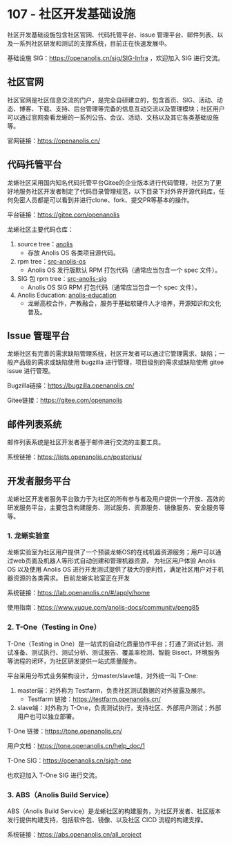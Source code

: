 # 107 - 社区开发基础设施

社区开发基础设施包含社区官网、代码托管平台、issue 管理平台、邮件列表、以及一系列社区研发和测试的支撑系统，目前正在快速发展中。

基础设施 SIG：https://openanolis.cn/sig/SIG-Infra ，欢迎加入 SIG 进行交流。

## 社区官网

社区官网是社区信息交流的门户，是完全自研建立的，包含首页、SIG、活动、动态、博客、下载、支持、后台管理等完备的信息互动交流以及管理模块；社区用户可以通过官网查看龙蜥的一系列公告、会议、活动、文档以及其它各类基础设施等。

官网链接：https://openanolis.cn/

## 代码托管平台

龙蜥社区采用国内知名代码托管平台Gitee的企业版本进行代码管理，社区为了更好地服务社区开发者制定了代码目录管理规范，以下目录下对外界开源代码库，任何免密人员都是可以看到并进行clone、fork、提交PR等基本的操作。

平台链接：https://gitee.com/openanolis

龙蜥社区主要代码仓库：
1. source tree：[anolis](https://gitee.com/anolis)
	- 存放 Anolis OS 各类项目源代码。
2. rpm tree：[src-anolis-os](https://gitee.com/src-anolis-os)
	- Anolis OS 发行版默认 RPM 打包代码（通常应当包含一个 spec 文件）。
3. SIG 包 rpm tree：[src-anolis-sig](https://gitee.com/src-anolis-sig)
	- Anolis OS SIG RPM 打包代码（通常应当包含一个 spec 文件）。
4. Anolis Education: [anolis-education](https://gitee.com/anolis-education)
	- 龙蜥高校合作，产教融合，服务于基础软硬件人才培养，开源知识和文化普及。

## Issue 管理平台

龙蜥社区有完善的需求缺陷管理系统，社区开发者可以通过它管理需求、缺陷；一般产品级的需求或缺陷使用 bugzilla 进行管理，项目级别的需求或缺陷使用 gitee issue 进行管理。

Bugzilla链接：https://bugzilla.openanolis.cn/

Gitee链接：https://gitee.com/openanolis

## 邮件列表系统

邮件列表系统是社区开发者基于邮件进行交流的主要工具。

系统链接：https://lists.openanolis.cn/postorius/

## 开发者服务平台

龙蜥社区开发者服务平台致力于为社区的所有参与者及用户提供一个开放、高效的研发服务平台，主要包含构建服务、测试服务、资源服务、镜像服务、安全服务等等。

### 1. 龙蜥实验室

龙蜥实验室为社区用户提供了一个预装龙蜥OS的在线机器资源服务；用户可以通过web页面及机器人等形式自动创建和管理机器资源，
为社区用户体验 Anolis OS 以及使用 Anolis OS 进行开发测试提供了极大的便利性，满足社区用户对于机器资源的各类需求。
目前龙蜥实验室正在开发

系统链接：https://lab.openanolis.cn/#/apply/home

使用指南：https://www.yuque.com/anolis-docs/community/peng85


### 2. T-One（Testing in One）

T-One（Testing in One）是一站式的自动化质量协作平台；打通了测试计划、测试准备、测试执行、测试分析、测试报告、覆盖率检测、智能 Bisect，环境服务等流程的闭环，为社区研发提供一站式质量服务。

平台采用分布式业务架构设计，分master/slave端，对外统一叫 T-One: 
1. master端：对外称为 Testfarm，负责社区测试数据的对外披露及展示。
	- Testfarm 链接：https://testfarm.openanolis.cn/
2. slave端：对外称为 T-One，负责测试执行，支持社区、外部用户测试；外部用户也可以独立部署。


T-One 链接：https://tone.openanolis.cn/

用户文档：https://tone.openanolis.cn/help_doc/1

T-One SIG：https://openanolis.cn/sig/t-one 

也欢迎加入 T-One SIG 进行交流。

### 3. ABS（Anolis Build Service）

ABS（Anolis Build Service）是龙蜥社区的构建服务，为社区开发者、社区版本发行提供构建支持，包括软件包、镜像、以及社区 CICD 流程的构建支撑。

系统链接：https://abs.openanolis.cn/all_project